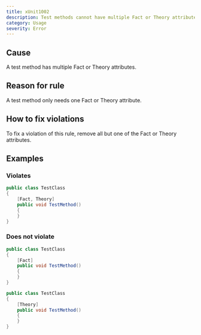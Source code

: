 ```yaml
---
title: xUnit1002
description: Test methods cannot have multiple Fact or Theory attributes
category: Usage
severity: Error
---
```


## Cause

A test method has multiple Fact or Theory attributes.

## Reason for rule

A test method only needs one Fact or Theory attribute.

## How to fix violations

To fix a violation of this rule, remove all but one of the Fact or Theory attributes.

## Examples

### Violates

```csharp
public class TestClass
{
    [Fact, Theory]
    public void TestMethod()
    {
    }
}
```

### Does not violate

```csharp
public class TestClass
{
    [Fact]
    public void TestMethod()
    {
    }
}
```

```csharp
public class TestClass
{
    [Theory]
    public void TestMethod()
    {
    }
}
```
